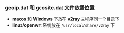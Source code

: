 ### **geoip.dat** 和 **geosite.dat** 文件放置位置

- **macos** 和 **Windows** 下放在 **v2ray** 主程序同一个目录下
- **linux/openwrt** 系统放在 `/usr/local/share/v2ray` 下

